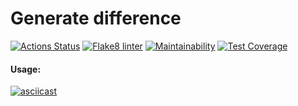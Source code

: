 # Generate difference

[![Actions Status](https://github.com/zavr1k/python-project-lvl2/workflows/hexlet-check/badge.svg)](https://github.com/zavr1k/python-project-lvl2/actions)
[![Flake8 linter](https://github.com/zavr1k/python-project-lvl2/workflows/Flake8%20linter/badge.svg)](https://github.com/zavr1k/python-project-lvl2/actions)
[![Maintainability](https://api.codeclimate.com/v1/badges/a72a951cf53016c33f46/maintainability)](https://codeclimate.com/github/zavr1k/python-project-lvl2/maintainability)
[![Test Coverage](https://api.codeclimate.com/v1/badges/a72a951cf53016c33f46/test_coverage)](https://codeclimate.com/github/zavr1k/python-project-lvl2/test_coverage)

#### Usage:
[![asciicast](https://asciinema.org/a/3zEocmgacvyFtu8vUN7ktWrvS.svg)](https://asciinema.org/a/3zEocmgacvyFtu8vUN7ktWrvS)